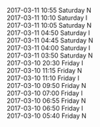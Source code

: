 2017-03-11 10:55 Saturday  N  
2017-03-11 10:10 Saturday  I  
2017-03-11 10:05 Saturday  N  
2017-03-11 04:50 Saturday  I  
2017-03-11 04:45 Saturday  N  
2017-03-11 04:00 Saturday  I  
2017-03-11 03:50 Saturday  N  
2017-03-10 20:30 Friday  I  
2017-03-10 11:15 Friday  N  
2017-03-10 11:10 Friday  I  
2017-03-10 09:50 Friday  N  
2017-03-10 07:00 Friday  I  
2017-03-10 06:55 Friday  N  
2017-03-10 06:50 Friday  I  
2017-03-10 05:40 Friday  N  
